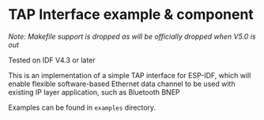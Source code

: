 # TAP Interface example & component

*Note: Makefile support is dropped as will be officially dropped when V5.0 is out*

Tested on IDF V4.3 or later

This is an implementation of a simple TAP interface for ESP-IDF, which will enable flexible software-based Ethernet data channel to be used with existing IP layer application, such as Bluetooth BNEP

Examples can be found in `examples` directory.

